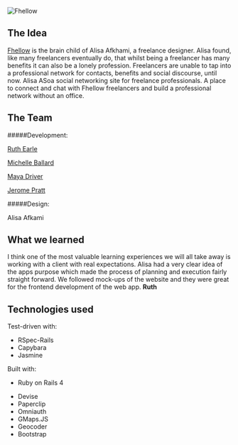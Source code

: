![Fhellow](https://www.evernote.com/shard/s31/sh/78148be7-ab59-4509-b16e-e865d54dc19d/b76d6f3da1e974563d374f5d916e26b4/deep/0/Fhellow.png)

The Idea
----
[Fhellow](fhellow.heroku.com) is the brain child of Alisa Afkhami, a freelance designer. Alisa found, like many freelancers eventually do, that whilst being a freelancer has many benefits it can also be a lonely profession. Freelancers are unable to tap into a professional network for contacts, benefits and social discourse, until now. Alisa ASoa social networking site for freelance professionals. A place to connect and chat with Fhellow freelancers and build a professional network without an office. 

The Team
----
#####Development:

[Ruth Earle](https://github.com/ruthearle)

[Michelle Ballard](https://github.com/michelleballard)

[Maya Driver](https://github.com/mayadriver)

[Jerome Pratt](https://github.com/jjromeo)


#####Design:

Alisa Afkami

What we learned
-----
I think one of the most valuable learning experiences we will all take
away is working with a client with real expectations. Alisa had a very
clear idea of the apps purpose which made the process of planning and
execution fairly straight forward. We followed mock-ups of the website
and they were great for the frontend development of the web app.
**Ruth**





Technologies used
----
Test-driven with:

- RSpec-Rails 
- Capybara
- Jasmine 

Built with:

- Ruby on Rails 4
* Devise
* Paperclip
* Omniauth
* GMaps.JS
* Geocoder
* Bootstrap



